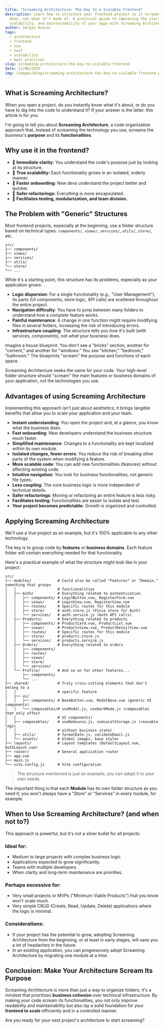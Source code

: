 ```yaml
---
title: "Screaming Architecture: The Key to a Scalable Frontend"
description: Learn how to structure your frontend project so it screams what it
  does, not what it's made of. A practical guide to improving the clarity,
  scalability, and maintainability of your apps with Screaming Architecture.
author: Sergio Azócar
tags:
  - architecture
  - frontend
  - vue
  - nuxt
  - scalability
  - best practices
slug: screaming-architecture-the-key-to-scalable-frontend
date: 11/06/2025
img: /images/blog/screaming-architecture-the-key-to-scalable-frontend.png
---
```


## What is Screaming Architecture?

When you open a project, do you instantly know what it's about, or do you have to dig into the code to understand it? If your answer is the latter, this article is for you.

I'm going to tell you about **Screaming Architecture**, a code organization approach that, instead of screaming the technology you use, screams the business's **purpose** and its **functionalities**.

## Why use it in the frontend?

- 🧭 **Immediate clarity:** You understand the code's purpose just by looking at its structure.
- 🧱 **True scalability:** Each functionality grows in an isolated, orderly manner.
- 👥 **Faster onboarding:** New devs understand the project better and quicker.
- 🧹 **Safer refactorings:** Everything is more encapsulated.
- 🚀 **Facilitates testing, modularization, and team division.**

## The Problem with "Generic" Structures

Most frontend projects, especially at the beginning, use a folder structure based on technical types: `components/`, `views/`, `services/`, `utils/`, `store/`, etc.

```text
src/
├── components/
├── views/
├── services/
├── utils/
└── store/
└── ...
```

While it's a starting point, this structure has its problems, especially as your application grows:

- **Logic dispersion**: For a single functionality (e.g., "User Management"), its parts (UI components, store logic, API calls) are scattered throughout the entire project.
- **Navigation difficulty**: You have to jump between many folders to understand how a complete feature works.
- **Painful maintenance**: A change in one function might require modifying files in several folders, increasing the risk of introducing errors.
- **Infrastructure coupling**: The structure tells you *how* it's built (with services, components), not *what* your business does.

Imagine a house blueprint. You don't see a "bricks" section, another for "cement," and another for "windows." You see "kitchen," "bedroom," "bathroom." The blueprints "scream" the purpose and functions of each space.

Screaming Architecture seeks the same for your code. Your high-level folder structure should "scream" the main features or business domains of your application, not the technologies you use.

## Advantages of using Screaming Architecture

Implementing this approach isn't just about aesthetics; it brings tangible benefits that allow you to scale your application and your team.

- **Instant understanding**: You open the project and, at a glance, you know what the business does.
- **Fast onboarding**: New developers understand the business structure much faster.
- **Simplified maintenance**: Changes to a functionality are kept localized within its own module.
- **Isolated changes, fewer errors**: You reduce the risk of breaking other parts of the system when modifying a feature.
- **More scalable code**: You can add new functionalities (features) without affecting existing code.
- **Intuitive navigation**: You look for business functionalities, not generic file types.
- **Less coupling**: The core business logic is more independent of technical details.
- **Safer refactorings**: Moving or refactoring an entire feature is less risky.
- **Facilitates testing**: Functionalities are easier to isolate and test.
- **Your project becomes predictable**: Growth is organized and controlled.

## Applying Screaming Architecture

We'll use a Vue project as an example, but it's 100% applicable to any other technology.

The key is to group code by **features** or **business domains**. Each feature folder will contain everything needed for that functionality.

Here's a practical example of what the structure might look like in your project:

```text
src/
├── modules/            # Could also be called "Features" or "Domain," something that groups
│   │                   # functionalities
│   ├── Auth/           # Everything related to authentication
│   │   ├── components/ # LoginButton.vue, RegisterForm.vue
│   │   ├── views/      # LoginView.vue, RegisterView.vue
│   │   ├── routes/     # Specific routes for this module
│   │   ├── store/      # auth.store.js (Pinia store for Auth)
│   │   └── services/   # auth.service.js (Auth API calls)
│   ├── Products/       # Everything related to products
│   │   ├── components/ # ProductCard.vue, ProductList.vue
│   │   ├── views/      # ProductsView.vue, ProductDetailView.vue
│   │   ├── routes/     # Specific routes for this module
│   │   ├── store/      # products.store.js
│   │   └── services/   # products.service.js
│   ├── Orders/         # Everything related to orders
│   │   ├── components/
│   │   ├── routes/
│   │   ├── views/
│   │   ├── store/
│   │   └── services/
│   └── Profile/        # And so on for other features...
│       ├── components/
│       └── ...
├── shared/             # Truly cross-cutting elements that don't belong to a
│   │                   # specific feature
│   ├── ui/
│   │   ├── components/ # BaseButton.vue, ModalBase.vue (generic UI components)
│   │   └── composables/# useModal.js, useDarkMode.js (composables that only affect
│   │                   # UI components)
│   ├── composables/    # useDebounce.js, useLocalStorage.js (reusable logic
│   │                   # without business state)
│   ├── utils/          # formatDate.js, validateEmail.js
│   └── assets/         # Global images, base styles
├── layouts/            # Layout templates (DefaultLayout.vue, AuthLayout.vue)
├── router/             # General application router
├── app.vue
├── main.js
└── vite.config.js      # Vite configuration
```

> The structure mentioned is just an example; you can adapt it to your own needs.

The important thing is that each **Module** has its own folder structure as you need it; you won't always have a "Store" or "Services" in every module, for example.

## When to Use Screaming Architecture? (and when not to?)

This approach is powerful, but it's not a silver bullet for all projects:

### Ideal for:

- Medium to large projects with complex business logic.
- Applications expected to grow significantly.
- Teams with multiple developers.
- When clarity and long-term maintenance are priorities.

### Perhaps excessive for:

- Very small projects or MVPs ("Minimum Viable Products") that you know won't scale much.
- Very simple CRUD (Create, Read, Update, Delete) applications where the logic is minimal.

### Considerations:

- If your project has the potential to grow, adopting Screaming Architecture from the beginning, or at least in early stages, will save you a lot of headaches in the future.
- In an existing application, you can progressively adopt Screaming Architecture by migrating one module at a time.

## Conclusion: Make Your Architecture Scream Its Purpose

Screaming Architecture is more than just a way to organize folders; it's a mindset that prioritizes **business cohesion** over technical infrastructure. By making your code scream its functionalities, you not only improve readability and maintainability but also lay a solid foundation for your **frontend to scale** efficiently and in a controlled manner.

Are you ready for your next project's architecture to start screaming?
